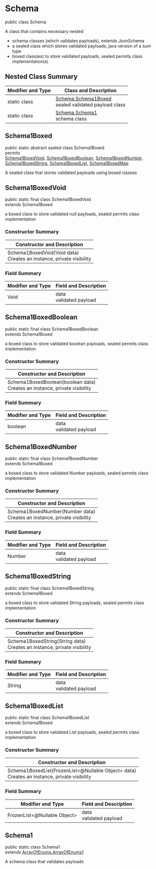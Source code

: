 # Schema
public class Schema

A class that contains necessary nested
- schema classes (which validates payloads), extends JsonSchema
- a sealed class which stores validated payloads, java version of a sum type
- boxed class(es) to store validated payloads, sealed permits class implementation(s)

## Nested Class Summary
| Modifier and Type | Class and Description |
| ----------------- | ---------------------- |
| static class | [Schema.Schema1Boxed](#schema1boxed)<br> sealed validated payload class |
| static class | [Schema.Schema1](#schema1)<br> schema class |

## Schema1Boxed
public static abstract sealed class Schema1Boxed<br>
permits<br>
[Schema1BoxedVoid](#schema1boxedvoid),
[Schema1BoxedBoolean](#schema1boxedboolean),
[Schema1BoxedNumber](#schema1boxednumber),
[Schema1BoxedString](#schema1boxedstring),
[Schema1BoxedList](#schema1boxedlist),
[Schema1BoxedMap](#schema1boxedmap)

A sealed class that stores validated payloads using boxed classes

## Schema1BoxedVoid
public static final class Schema1BoxedVoid<br>
extends Schema1Boxed

a boxed class to store validated null payloads, sealed permits class implementation

### Constructor Summary
| Constructor and Description |
| --------------------------- |
| Schema1BoxedVoid(Void data)<br>Creates an instance, private visibility |

### Field Summary
| Modifier and Type | Field and Description |
| ----------------- | ---------------------- |
| Void | data<br>validated payload |

## Schema1BoxedBoolean
public static final class Schema1BoxedBoolean<br>
extends Schema1Boxed

a boxed class to store validated boolean payloads, sealed permits class implementation

### Constructor Summary
| Constructor and Description |
| --------------------------- |
| Schema1BoxedBoolean(boolean data)<br>Creates an instance, private visibility |

### Field Summary
| Modifier and Type | Field and Description |
| ----------------- | ---------------------- |
| boolean | data<br>validated payload |

## Schema1BoxedNumber
public static final class Schema1BoxedNumber<br>
extends Schema1Boxed

a boxed class to store validated Number payloads, sealed permits class implementation

### Constructor Summary
| Constructor and Description |
| --------------------------- |
| Schema1BoxedNumber(Number data)<br>Creates an instance, private visibility |

### Field Summary
| Modifier and Type | Field and Description |
| ----------------- | ---------------------- |
| Number | data<br>validated payload |

## Schema1BoxedString
public static final class Schema1BoxedString<br>
extends Schema1Boxed

a boxed class to store validated String payloads, sealed permits class implementation

### Constructor Summary
| Constructor and Description |
| --------------------------- |
| Schema1BoxedString(String data)<br>Creates an instance, private visibility |

### Field Summary
| Modifier and Type | Field and Description |
| ----------------- | ---------------------- |
| String | data<br>validated payload |

## Schema1BoxedList
public static final class Schema1BoxedList<br>
extends Schema1Boxed

a boxed class to store validated List payloads, sealed permits class implementation

### Constructor Summary
| Constructor and Description |
| --------------------------- |
| Schema1BoxedList(FrozenList<@Nullable Object> data)<br>Creates an instance, private visibility |

### Field Summary
| Modifier and Type | Field and Description |
| ----------------- | ---------------------- |
| FrozenList<@Nullable Object> | data<br>validated payload |

## Schema1
public static class Schema1<br>
extends [ArrayOfEnums.ArrayOfEnums1](../../../../../../../../components/schemas/ArrayOfEnums.md#arrayofenums1)

A schema class that validates payloads
